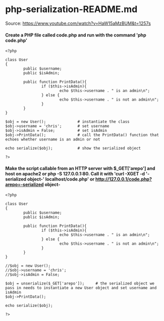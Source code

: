 # php-serialization-README.md

Source: https://www.youtube.com/watch?v=HaW15aMzBUM&t=1257s

#### Create a PHP file called code.php and run with the command 'php code.php'

    <?php

    class User
    {
            public $username;
            public $isAdmin;

            public function PrintData(){
                    if ($this->isAdmin){
                            echo $this->username . " is an admin\n";
                    } else {
                            echo $this->username . " is not an admin\n";
                    }
            }
    }

    $obj = new User();              # instantiate the class
    $obj->username = 'chris';       # set username
    $obj->isAdmin = False;          # set isAdmin
    $obj->PrintData();              # call the PrintData() function that echoes whether username is an admin or not
    
    echo serialize($obj);           # show the serialized object
    
    ?>


#### Make the script callable from an HTTP server with $_GET['arepo'] and host on apache2 or php -S 127.0.0.1:80. Call it with 'curl -XGET -d '-serialized object-' localhost/code.php' or http://127.0.0.1/code.php?arepo=-serialized object-

    <?php

    class User
    {
            public $username;
            public $isAdmin;

            public function PrintData(){
                    if ($this->isAdmin){
                            echo $this->username . " is an admin\n";
                    } else {
                            echo $this->username . " is not an admin\n";
                    }
            }
    }

    //$obj = new User();
    //$obj->username = 'chris';
    //$obj->isAdmin = False;

    $obj = unserialize($_GET['arepo']);     # the serialized object we pass in needs to instantiate a new User object and set username and isAdmin
    $obj->PrintData();
    
    echo serialize($obj);

    ?>



